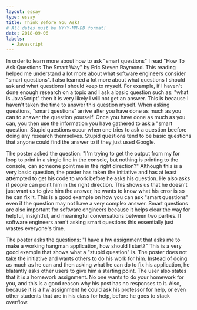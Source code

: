 ```yaml
---
layout: essay
type: essay
title: Think Before You Ask!
# All dates must be YYYY-MM-DD format!
date: 2018-09-06
labels:
  - Javascript
---
```

In order to learn more about how to ask "smart questions" I read "How To Ask Questions The Smart Way" by Eric Steven Raymond. This reading helped me understand a lot more about what software engineers consider "smart questions". I also learned a lot more about what questions I should ask and what questions I should keep to myself. For example, if I haven't done enough research on a topic and I ask a basic question such as: "what is JavaScript" then it is very likely I will not get an answer. This is because I haven't taken the time to answer this question myself. When asking questions, "smart questions" arrive after you have done as much as you can to answer the question yourself. Once you have done as much as you can, you then use the information you have gathered to ask a "smart question. Stupid questions occur when one tries to ask a question beefore doing any research themselves. Stupid questions tend to be basic questions that anyone could find the answer to if they just used Google. 

The poster asked the question: "I'm trying to get the output from my for loop to print in a single line in the console, but nothing is printing to the console, can someone point me in the right direction?" Although this is a very basic question, the poster has taken the initiative and has at least attempted to get his code to work before he asks his question. He also asks if people can point him in the right direction. This shows us that he doesn't just want us to give him the answer, he wants to know what his error is so he can fix it. This is a good example on how you can ask "smart questions" even if the question may not have a very complex answer. Smart questions are also important for software engineers because it helps clear the way for helpful, insightful, and meaningful conversations between two parties. If software engineers aren't asking smart questions this essentially just wastes everyone's time.

The poster asks the questions: "I have a hw assignment that asks me to make a working hangman application, how should I start?" This is a very good example that shows what a "stupid question" is. The poster does not take the initiative and wants others to do his work for him. Instead of doing as much as he can and then asking what he can do to fix his application, he blatantly asks other users to give him a starting point. The user also states that it is a homework assignment. No one wants to do your homework for you, and this is a good reason why his post has no responses to it. Also, because it is a hw assignment he could ask his professor for help, or even other students that are in his class for help, before he goes to stack overflow. 


